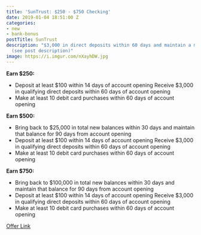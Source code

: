 ```yaml
---
title: 'SunTrust: $250 - $750 Checking'
date: 2019-01-04 18:51:00 Z
categories:
- new
- bank-bonus
postTitle: SunTrust
description: "$3,000 in direct deposits within 60 days and maintain a minimum balance
  (see post description)"
image: https://i.imgur.com/nXayhDW.jpg
---
```


**Earn $250:**
* Deposit at least $100 within 14 days of account opening
Receive $3,000 in qualifying direct deposits within 60 days of account opening
* Make at least 10 debit card purchases within 60 days of account opening

**Earn $500:**
* Bring back to $25,000 in total new balances within 30 days and maintain that balance for 90 days from account opening
* Deposit at least $100 within 14 days of account opening
Receive $3,000 in qualifying direct deposits within 60 days of account opening
* Make at least 10 debit card purchases within 60 days of account opening

**Earn $750:**
* Bring back to $100,000 in total new balances within 30 days and maintain that balance for 90 days from account opening
* Deposit at least $100 within 14 days of account opening
Receive $3,000 in qualifying direct deposits within 60 days of account opening
* Make at least 10 debit card purchases within 60 days of account opening

[Offer Link](https://www.suntrust.com/lp/checking-offer?cid=af|LOP+INC|246940|SunTrust+Checking+-+Earn+up+to+%24150+when+you+open+a+new+SunTrust+Essential+Checking+Account|281219|TEXT_LINK||yV317L0vXxqWULW3iOzqD3PSUkSSOoQRbwBHXI0)
